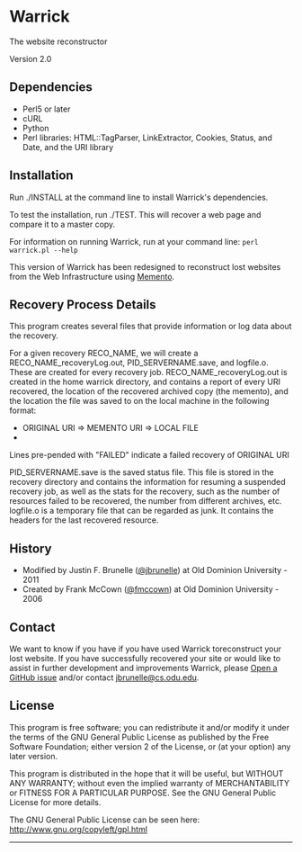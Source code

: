 # Warrick
The website reconstructor

Version 2.0

## Dependencies 
* Perl5 or later
* cURL
* Python
* Perl libraries: HTML::TagParser, LinkExtractor, Cookies, Status, and Date, and the URI library

## Installation 
Run ./INSTALL at the command line to install Warrick's dependencies.

To test the installation, run ./TEST. This will recover a web page and compare it to a master copy.

For information on running Warrick, run at your command line:
 `perl warrick.pl --help`

This version of Warrick has been redesigned to reconstruct lost
websites from the Web Infrastructure using [Memento](http://www.mementoweb.org/).

## Recovery Process Details

This program creates several files that provide information or log data about the recovery. 

For a given recovery RECO_NAME, we will create a RECO_NAME_recoveryLog.out, PID_SERVERNAME.save,
and logfile.o. These are created for every recovery job. RECO_NAME_recoveryLog.out is created in the home warrick directory, and contains a report of every URI recovered, the location of the recovered archived copy (the memento), and  the location the file was saved to on the local machine in the following format:
* ORIGINAL URI => MEMENTO URI => LOCAL FILE
* 
Lines pre-pended with "FAILED" indicate a failed recovery of ORIGINAL URI

PID_SERVERNAME.save is the saved status file. This file is stored in the recovery directory and contains the information for resuming a suspended recovery job, as well as the stats for the recovery, such as the number of resources failed to be recovered, the number from different archives, etc. logfile.o is a temporary file that can be regarded as junk. It contains the headers for the last recovered resource.

## History 

* Modified by Justin F. Brunelle ([@jbrunelle](https://github.com/jfbrunelle)) at Old Dominion University - 2011
* Created by Frank McCown ([@fmccown](https://github.com/fmccown)) at Old Dominion University - 2006

## Contact 

We want to know if you have if you have used Warrick toreconstruct your lost website. If you have successfully recovered your site or  would like to assist in further development and improvements Warrick, please [Open a GitHub issue](https://github.com/oduwsdl/warrick/issues/new) and/or contact jbrunelle@cs.odu.edu.

## License

This program is free software; you can redistribute it and/or
modify it under the terms of the GNU General Public License
as published by the Free Software Foundation; either version 2
of the License, or (at your option) any later version.

This program is distributed in the hope that it will be useful,
but WITHOUT ANY WARRANTY; without even the implied warranty of
MERCHANTABILITY or FITNESS FOR A PARTICULAR PURPOSE.  See the
GNU General Public License for more details.

The GNU General Public License can be seen here:
http://www.gnu.org/copyleft/gpl.html

-----------------------------------------------------------

